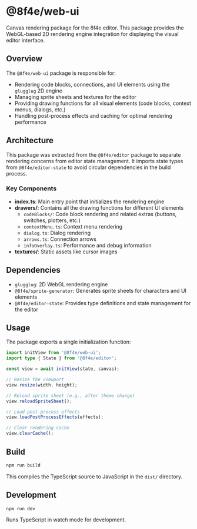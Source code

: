 # @8f4e/web-ui

Canvas rendering package for the 8f4e editor. This package provides the WebGL-based 2D rendering engine integration for displaying the visual editor interface.

## Overview

The `@8f4e/web-ui` package is responsible for:

- Rendering code blocks, connections, and UI elements using the `glugglug` 2D engine
- Managing sprite sheets and textures for the editor
- Providing drawing functions for all visual elements (code blocks, context menus, dialogs, etc.)
- Handling post-process effects and caching for optimal rendering performance

## Architecture

This package was extracted from the `@8f4e/editor` package to separate rendering concerns from editor state management. It imports state types from `@8f4e/editor-state` to avoid circular dependencies in the build process.

### Key Components

- **index.ts**: Main entry point that initializes the rendering engine
- **drawers/**: Contains all the drawing functions for different UI elements
  - `codeBlocks/`: Code block rendering and related extras (buttons, switches, plotters, etc.)
  - `contextMenu.ts`: Context menu rendering
  - `dialog.ts`: Dialog rendering
  - `arrows.ts`: Connection arrows
  - `infoOverlay.ts`: Performance and debug information
- **textures/**: Static assets like cursor images

## Dependencies

- `glugglug`: 2D WebGL rendering engine
- `@8f4e/sprite-generator`: Generates sprite sheets for characters and UI elements
- `@8f4e/editor-state`: Provides type definitions and state management for the editor

## Usage

The package exports a single initialization function:

```typescript
import initView from '@8f4e/web-ui';
import type { State } from '@8f4e/editor';

const view = await initView(state, canvas);

// Resize the viewport
view.resize(width, height);

// Reload sprite sheet (e.g., after theme change)
view.reloadSpriteSheet();

// Load post-process effects
view.loadPostProcessEffects(effects);

// Clear rendering cache
view.clearCache();
```

## Build

```bash
npm run build
```

This compiles the TypeScript source to JavaScript in the `dist/` directory.

## Development

```bash
npm run dev
```

Runs TypeScript in watch mode for development.
